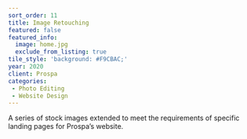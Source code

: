 ```yaml
---
sort_order: 11
title: Image Retouching
featured: false
featured_info:
  image: home.jpg
  exclude_from_listing: true
tile_style: 'background: #F9CBAC;'
year: 2020
client: Prospa
categories:
 - Photo Editing
 - Website Design
---
```


A series of stock images extended to meet the requirements of specific landing pages for Prospa’s website. 
